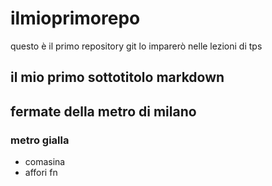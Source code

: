# ilmioprimorepo
questo è il primo repository git lo imparerò nelle lezioni di tps
## il mio primo sottotitolo markdown
## fermate della metro di milano
### metro gialla
- comasina
- affori fn